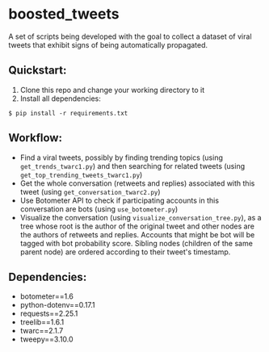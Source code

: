 # boosted_tweets
A set of scripts being developed with the goal to collect a dataset of viral tweets that exhibit signs of being automatically propagated.

## Quickstart:
1. Clone this repo and change your working directory to it
2. Install all dependencies:
```
$ pip install -r requirements.txt
```

## Workflow:
- Find a viral tweets, possibly by finding trending topics (using `get_trends_twarc1.py`) and then searching for related tweets (using `get_top_trending_tweets_twarc1.py`)
- Get the whole conversation (retweets and replies) associated with this tweet (using `get_conversation_twarc2.py`)
- Use Botometer API to check if participating accounts in this conversation are bots (using `use_botometer.py`)
- Visualize the conversation (using `visualize_conversation_tree.py`), as a tree whose root is the author of the original tweet and other nodes are the authors of retweets and replies. Accounts that might be bot will be tagged with bot probability score. Sibling nodes (children of the same parent node) are ordered according to their tweet's timestamp.

## Dependencies:
- botometer==1.6
- python-dotenv==0.17.1
- requests==2.25.1
- treelib==1.6.1
- twarc==2.1.7
- tweepy==3.10.0